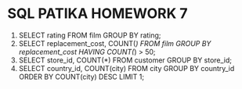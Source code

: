 # SQL PATIKA HOMEWORK 7
1. SELECT rating FROM film GROUP BY rating;
2. SELECT replacement_cost, COUNT(*) FROM film GROUP BY replacement_cost HAVING COUNT(*) > 50;
3. SELECT store_id, COUNT(*) FROM customer GROUP BY store_id;
4. SELECT country_id, COUNT(city) FROM city GROUP BY country_id ORDER BY COUNT(city) DESC LIMIT 1;
